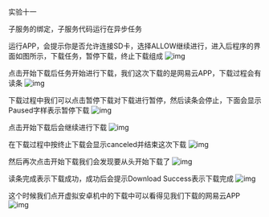 实验十一

子服务的绑定，子服务代码运行在异步任务



运行APP，会提示你是否允许连接SD卡，选择ALLOW继续进行，进入后程序的界面如图所示，下载任务，暂停下载，终止下载组成
![img](zfh11_picture/1.png)

点击开始下载后任务开始进行下载，我们这次下载的是网易云APP，下载过程会有读条
![img](zfh11_picture/2.png)

下载过程中我们可以点击暂停下载对下载进行暂停，然后读条会停止，下面会显示Paused字样表示暂停下载
![img](zfh11_picture/3.png)

点击开始下载后会继续进行下载
![img](zfh11_picture/4.png)

在下载过程中按终止下载会显示canceled并结束这次下载
![img](zfh11_picture/5.png)

然后再次点击开始下载我们会发现要从头开始下载了
![img](zfh11_picture/6.png)

读条完成表示下载成功，成功后会提示Download Success表示下载完成
![img](zfh11_picture/7.png)

这个时候我们点开虚拟安卓机中的下载中可以看得见我们下载的网易云APP
![img](zfh11_picture/8.png)





